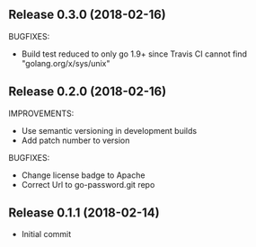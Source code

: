 ## Release 0.3.0 (2018-02-16)

BUGFIXES:

* Build test reduced to only go 1.9+ since 
  Travis CI cannot find "golang.org/x/sys/unix"

## Release 0.2.0 (2018-02-16)

IMPROVEMENTS:

* Use semantic versioning in development builds
* Add patch number to version

BUGFIXES:

* Change license badge to Apache
* Correct Url to go-password.git repo

## Release 0.1.1 (2018-02-14)

* Initial commit

